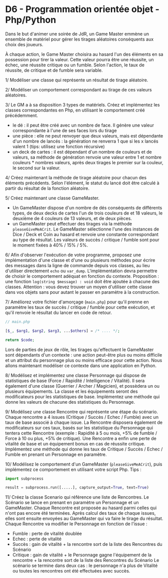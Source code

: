 # D6 - Programmation orientée objet - Php/Python

Dans le but d'animer une soirée de JdR, un Game Master emmène un ensemble de matériel pour gérer les tirages aléatoires conséquents aux choix des joueurs.

À chaque action, le Game Master choisira au hasard l'un des éléments en sa possession pour tirer la valeur.
Cette valeur pourra être une réussite, un échec, une réussite critique ou un fumble. Selon l'action, le taux de réussite, de critique et de fumble sera variable.

1/ Modéliser une classe qui représente un résultat de tirage aléatoire.

2/ Modéliser un comportement correspondant au tirage de ces valeurs aléatoires.

3/ Le GM a à sa disposition 3 types de matériels. Créez et implémentez les classes correspondantes en Php, en utilisant le comportement créé précédemment.
 - le dé : il peut être créé avec un nombre de face. Il génère une valeur correspondante à l'une de ses faces lors du tirage
 - une pièce : elle ne peut renvoyer que deux valeurs, mais est dépendante d'un nombre de lancés : la génération ne renverra 1 que si les x lancés valent 1 (tips: utilisez une fonction récursive)
 - un deck de cartes : il est dépendant d'un nombre de couleurs et de valeurs, sa méthode de génération renvoie une valeur entre 1 et nombre couleurs * nombres valeurs, après deux tirages le premier sur la couleur, le second sur la valeur.

4/ Créez maintenant la méthode de tirage aléatoire pour chacun des éléments précédents. Selon l'élément, le statut du lancé doit être calculé à partir du résultat de la fonction aléatoire.

5/ Créez maintenant une classe GameMaster.
 - Un GameMaster dispose d'un nombre de dés conséquents de différents types, de deux decks de cartes l'un de trois couleurs de et 18 valeurs, le deuxième de 4 couleurs de 13 valeurs, et de deux pièces.
 - un GameMaster peut effectuer des tirages via la méthode `pleaseGiveMeACrit`. Le GameMaster sélectionne l'une des instances de Dice / Deck et Coin au hasard et renvoie une constante correspondant au type de résultat. Les valeurs de succès / critique / fumble sont pour le moment fixées à 40% / 15% / 5%.

6/ Afin d'observer l'exécution de votre programme, proposez une implémentation d'une classe et d'une ou plusieurs méthodes pour écrire des messages dans la ligne de commande depuis vos classes, au lieu d'utiliser directement `echo` ou `var_dump`. L'implémentation devra permettre de choisir le comportement adéquat en fonction du contexte.
Proposition : une fonction `log(string $message) : void` doit être ajoutée à chacune des classes.
Attention : vous devez trouver un moyen d'utiliser cette classe dans vos objets sans pour autant le passer en paramètre à la construction.

7/ Améliorez votre fichier d'amorçage (`main.php`) pour qu'il prenne en paramètre les taux de succès / critique / fumble pour cette exécution, et qu'il renvoie le résultat du lancer en code de retour.
```php
// main.php

[$_, $arg1, $arg2, $arg3, ...$others] = /* .... */;

return $code;
```

Lors de parties de jeux de rôle, les tirages qu'effectuent le GameMaster sont dépendants d'un contexte : une action peut-être plus ou moins difficile et un attribut du personnage plus ou moins efficace pour cette action.
Nous allons maintenant modéliser ce contexte dans une application en Python.

8/ Modélisez et implémentez une classe Personnage qui dispose de statistiques de base (Force / Rapidité / Intelligence / Vitalité). Il sera également d'une classe (Guerrier / Archer / Magicien), et possèdera un ou plusieurs équipements. La classe et les équipements seront des modificateurs pour les statistiques de base. Implémentez une méthode qui donne les valeurs de chacune des statistiques du Personnage.

9/ Modélisez une classe Rencontre qui représente une étape du scénario. Chaque rencontre a 4 issues (Critique / Succès / Echec / Fumble) avec un taux de base associé à chaque issue. La Rencontre disposera également de modificateurs sur ces taux, basés sur les statistique du Personnage qui tentera cette Rencontre (exemple : Rapidité à 5 ou mois, +5% de fumble / Force à 10 ou plus, +5% de critique). Une Rencontre a enfin une perte de vitalité de base et un équipement bonus en cas de réussite critique.
Implémentez une méthode qui donne les taux de Critique / Succès / Echec / Fumble en prenant un Personnage en paramètre.

10/ Modélisez le comportement d'un GameMaster (`pleaseGiveMeACrit`), puis implémentez ce comportement en utilisant votre script Php.
Tips :

```python
import subprocess

result = subprocess.run([.....], capture_output=True, text=True)
```

11/ Créez la classe Scenario qui référence une liste de Rencontres. Le Scénario se lance en prenant en paramètre un Personnage et un GameMaster.
Chaque Rencontre est proposée au hasard parmi celles qui n'ont pas encore été terminées. Après calcul des taux de chaque issues, elles sont ensuite envoyées au GameMaster qui va faire le tirage du résultat.
Chaque Rencontre va modifier le Personnage en fonction de l'issue :
- Fumble : perte de vitalité doublée
- Echec : perte de vitalité
- Succès : gain de vitalité + la rencontre sort de la liste des Rencontres du Scénario
- Critique : gain de vitalité + le Personnage gagne l'équipement de la rencontre + la rencontre sort de la liste des Rencontres du Scénario
Le scénario se termine dans deux cas : le personnage n'a plus de Vitalité ou toutes les rencontres ont été effectuées avec succès.
